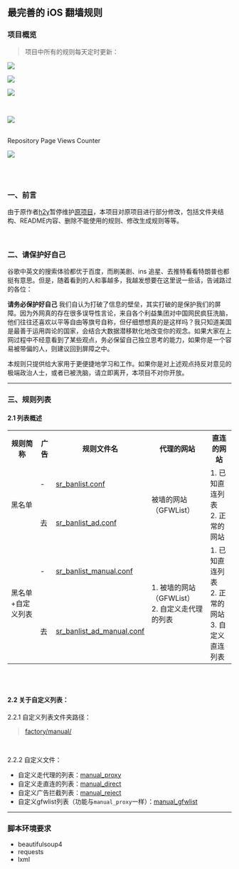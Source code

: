 ## 最完善的 iOS 翻墙规则

### 项目概览

> 项目中所有的规则每天定时更新：

![](https://img.shields.io/badge/规则更新时间-2023.09.23%2009%3A11%3A34-blue?style=for-the-badge&logo=AdGuard)

![](https://img.shields.io/badge/GFW规则数-5953-critical?style=for-the-badge&logo=SpringSecurity)

![](https://img.shields.io/badge/AdBlock规则数-36387-blueviolet?style=for-the-badge&logo=AdBlock)




<br>

![](https://nthack.github.io/nthack/assets/img/Shadowrocket_banner_resize.jpg)

<br>
Repository Page Views Counter

![](https://komarev.com/ghpvc/?username=nthack-shadowrocket-rules&style=for-the-badge&color=dc143c&label=Repository+Views)

<br>
<br>

### 一、前言
由于原作者[h2y](https://github.com/h2y/Shadowrocket-ADBlock-Rules)暂停维护[原项目](https://github.com/h2y/Shadowrocket-ADBlock-Rules)，本项目对原项目进行部分修改，包括文件夹结构、README内容、删除不能使用的规则、修改生成规则等等。

<br>

### 二、请保护好自己

谷歌中英文的搜索体验都优于百度，而刷美剧、ins 追星、去推特看看特朗普也都挺有意思。但是，随着看到的人和事越多，我越发想要在这里说一些话，告诫路过的各位：

**请务必保护好自己** 我们自认为打破了信息的壁垒，其实打破的是保护我们的屏障。因为外网真的存在很多误导性言论，来自各个利益集团对中国网民疯狂洗脑，他们往往还喜欢以平等自由等旗号自称，但仔细想想真的是这样吗？我只知道美国是最善于运用舆论的国家，会结合大数据潜移默化地改变你的观念。如果大家在上网过程中不经意看到了某些观点，务必保留自己独立思考的能力，如果你是一个容易被带偏的人，则建议回到屏障之中。

本规则只提供给大家用于更便捷地学习和工作。如果你是对上述观点持反对意见的极端政治人士，或者已被洗脑，请立即离开，本项目不对你开放。


------------------------------------------------------

### 三、规则列表
#### 2.1 列表概述

<table>
    <tr>
        <th>规则简称</th><th>广告</th><th>规则文件名</th><th>代理的网站</th><th>直连的网站</th>
    </tr>
    <tr>
        <td rowspan="2">黑名单</td><td>-</td><td><a href="https://nthack.github.io/Shadowrocket-ADBlock-Rules-Easy/sr_banlist.conf" target="_blank">sr_banlist.conf</a></td><td rowspan="2">被墙的网站（GFWList）</td><td rowspan="2">1. 已知直连列表<br>2. 正常的网站</td>
    </tr>
    <tr>
        <td>去</td><td><a href="https://nthack.github.io/Shadowrocket-ADBlock-Rules-Easy/sr_banlist_ad.conf" target="_blank">sr_banlist_ad.conf</a></td>
    </tr>
    <tr>
        <td rowspan="2">黑名单+自定义列表</td><td>-</td><td><a href="https://nthack.github.io/Shadowrocket-ADBlock-Rules-Easy/sr_banlist_manual.conf" target="_blank" >sr_banlist_manual.conf</a></td><td rowspan="2">1. 被墙的网站（GFWList）<br>2. 自定义走代理的列表</td><td rowspan="2">1. 已知直连列表<br>2. 正常的网站<br>3. 自定义直连列表</td>
    </tr>
    <tr>
        <td>去</td><td><a href="https://nthack.github.io/Shadowrocket-ADBlock-Rules-Easy/sr_banlist_ad_manual.conf" target="_blank">sr_banlist_ad_manual.conf</a></td>
    </tr>
</table>


<br><br>

#### 2.2 关于自定义列表：

2.2.1 自定义列表文件夹路径：

> [factory/manual/](https://github.com/nthack/Shadowrocket-ADBlock-Rules-Easy/tree/master/factory/manual)


<br>

2.2.2 自定义文件：

- 自定义走代理的列表：[manual_proxy](https://nthack.github.io/Shadowrocket-ADBlock-Rules-Easy/factory/manual/manual_proxy.txt)
- 自定义走直连的列表：[manual_direct](https://nthack.github.io/Shadowrocket-ADBlock-Rules-Easy/factory/manual/manual_direct.txt)
- 自定义广告拦截列表：[manual_reject](https://nthack.github.io/Shadowrocket-ADBlock-Rules-Easy/factory/manual/manual_reject.txt)
- 自定义gfwlist列表（功能与`manual_proxy`一样）：[manual_gfwlist](https://nthack.github.io/Shadowrocket-ADBlock-Rules-Easy/factory/manual/manual_gfwlist.txt)

------------------------------------------------------



### 脚本环境要求

* beautifulsoup4
* requests
* lxml

